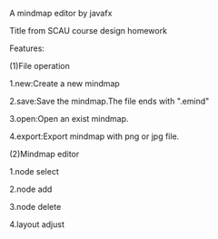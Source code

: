 

A mindmap editor by javafx

Title from SCAU course design homework

Features:

(1)File operation

1.new:Create a new mindmap

2.save:Save the mindmap.The file ends with ".emind"

3.open:Open an exist mindmap.

4.export:Export mindmap with png or jpg file.

(2)Mindmap editor

1.node select

2.node add

3.node delete

4.layout adjust
